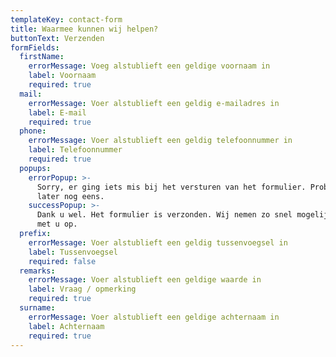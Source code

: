 ```yaml
---
templateKey: contact-form
title: Waarmee kunnen wij helpen?
buttonText: Verzenden
formFields:
  firstName:
    errorMessage: Voeg alstublieft een geldige voornaam in
    label: Voornaam
    required: true
  mail:
    errorMessage: Voer alstublieft een geldig e-mailadres in
    label: E-mail
    required: true
  phone:
    errorMessage: Voer alstublieft een geldig telefoonnummer in
    label: Telefoonnummer
    required: true
  popups:
    errorPopup: >-
      Sorry, er ging iets mis bij het versturen van het formulier. Probeer het
      later nog eens.
    successPopup: >-
      Dank u wel. Het formulier is verzonden. Wij nemen zo snel mogelijk contact
      met u op.
  prefix:
    errorMessage: Voer alstublieft een geldig tussenvoegsel in
    label: Tussenvoegsel
    required: false
  remarks:
    errorMessage: Voer alstublieft een geldige waarde in
    label: Vraag / opmerking
    required: true
  surname:
    errorMessage: Voer alstublieft een geldige achternaam in
    label: Achternaam
    required: true
---
```


